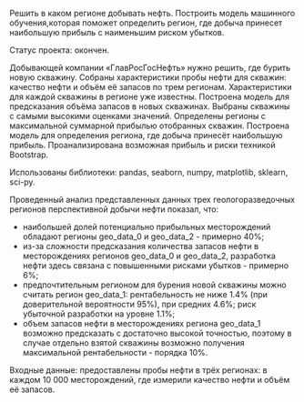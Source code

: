 Решить в каком регионе добывать нефть.
Построить модель машинного обучения,которая поможет определить регион,
где добыча принесет наибольшую прибыль с наименьшим риском убытков.

Статус проекта: окончен.

Добывающей компании «ГлавРосГосНефть» нужно решить, где бурить новую скважину.
Собраны характеристики пробы нефти для скважин: качество нефти и объём её запасов по трем регионам. Характеристики для каждой скважины в регионе уже известны. 
Построена модель для предсказания объёма запасов в новых скважинах.
Выбраны скважины с самыми высокими оценками значений.
Определены регионы с максимальной суммарной прибылью отобранных скважин.
Построена модель для определения региона, где добыча принесёт наибольшую прибыль. Проанализирована возможная прибыль и риски техникой Bootstrap.

Использованы библиотеки: pandas, seaborn, numpy, matplotlib, sklearn, sci-py.

Проведенный анализ представленных данных трех геологоразведочных регионов перспективной добычи нефти показал, что:
- наибольшей долей потенциально прибыльных месторождений обладают регионы geo_data_0 и geo_data_2 - примерно 40%;
- из-за сложности предсказания количества запасов нефти в месторождениях регионов geo_data_0 и geo_data_2, разработка нефти здесь связана с повышенными рисками убытков - примерно 6%;
- предпочтительным регионом для бурения новой скважины можно считать регион geo_data_1: рентабельность не ниже 1.4% (при доверительной вероятности 95%), при средних 4.6%; риск убыточной разработки на уровне 1.1%;
- объем запасов нефти в месторождениях региона geo_data_1 возможно предсказать с достаточно высокой точностью, поэтому в случае отдельно взятой скважины возможно получения максимальной рентабельности - порядка 10%.

Входные данные: предоставлены пробы нефти в трёх регионах: в каждом 10 000 месторождений, где измерили качество нефти и объём её запасов.

